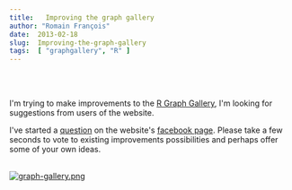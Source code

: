 ```yaml
---
title:   Improving the graph gallery
author: "Romain François"
date:  2013-02-18
slug:  Improving-the-graph-gallery
tags:  [ "graphgallery", "R" ]
---
```

<div class="post-content">
<script type="text/javascript"><!--
google_ad_client = "ca-pub-0193080271541659";
/* blog */
google_ad_slot = "4394100836";
google_ad_width = 468;
google_ad_height = 60;
//-->
</script><script type="text/javascript" src="http://pagead2.googlesyndication.com/pagead/show_ads.js">
</script><br><br><p>I'm trying to make improvements to the <a href="http://gallery.r-enthusiasts.com">R Graph Gallery</a>, I'm looking for suggestions from users of the website.</p>

<p>I've started a <a href="http://www.facebook.com/questions/425893104160507/">question</a> on the website's <a href="http://www.facebook.com/pages/R-Graph-Gallery/169231589826661">facebook page</a>. Please take a few seconds to vote to existing improvements possibilities and perhaps offer some of your own ideas. </p>

<br><a href="http://gallery.r-enthusiasts.com/"><img src="/public/graphgallery/graph-gallery_m.jpg" alt="graph-gallery.png" style="margin: 0 auto; display: block;" title="graph-gallery.png, fév. 2013"></a>
</div>
